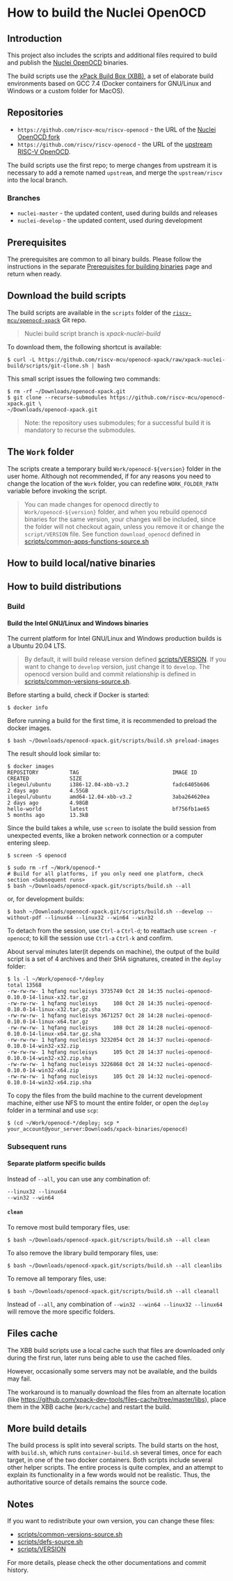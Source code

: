 # How to build the Nuclei OpenOCD

## Introduction

This project also includes the scripts and additional files required to
build and publish the
[Nuclei OpenOCD](https://github.com/riscv-mcu/riscv-openocd) binaries.

The build scripts use the
[xPack Build Box (XBB)](https://github.com/xpack/xpack-build-box),
a set of elaborate build environments based on GCC 7.4 (Docker containers
for GNU/Linux and Windows or a custom folder for MacOS).

## Repositories

- `https://github.com/riscv-mcu/riscv-openocd` - the URL of the
  [Nuclei OpenOCD fork](https://github.com/riscv-mcu/riscv-openocd)
- `https://github.com/riscv/riscv-openocd` - the URL of the
  [upstream RISC-V OpenOCD](https://github.com/riscv/riscv-openocd).

The build scripts use the first repo; to merge
changes from upstream it is necessary to add a remote named
`upstream`, and merge the `upstream/riscv` into the local branch.

### Branches

- `nuclei-master` - the updated content, used during builds and releases
- `nuclei-develop` - the updated content, used during development

## Prerequisites

The prerequisites are common to all binary builds. Please follow the
instructions in the separate
[Prerequisites for building binaries](https://xpack.github.io/xbb/prerequisites/)
page and return when ready.

## Download the build scripts

The build scripts are available in the `scripts` folder of the
[`riscv-mcu/openocd-xpack`](https://github.com/riscv-mcu/openocd-xpack)
Git repo.

> Nuclei build script branch is *xpack-nuclei-build*

To download them, the following shortcut is available:

```console
$ curl -L https://github.com/riscv-mcu/openocd-xpack/raw/xpack-nuclei-build/scripts/git-clone.sh | bash
```

This small script issues the following two commands:

```console
$ rm -rf ~/Downloads/openocd-xpack.git
$ git clone --recurse-submodules https://github.com/riscv-mcu/openocd-xpack.git \
~/Downloads/openocd-xpack.git
```

> Note: the repository uses submodules; for a successful build it is
> mandatory to recurse the submodules.


## The `Work` folder

The scripts create a temporary build `Work/openocd-${version}` folder in
the user home. Although not recommended, if for any reasons you need to
change the location of the `Work` folder,
you can redefine `WORK_FOLDER_PATH` variable before invoking the script.

> You can made changes for openocd directly to `Work/openocd-${version}` folder,
> and when you rebuild openocd binaries for the same version, your changes
> will be included, since the folder will not checkout again, unless you
> remove it or change the `script/VERSION` file.
> See function `download_openocd` defined in [scripts/common-apps-functions-source.sh](scripts/common-apps-functions-source.sh)

## How to build local/native binaries

## How to build distributions

### Build

#### Build the Intel GNU/Linux and Windows binaries

The current platform for Intel GNU/Linux and Windows production builds is a
Ubuntu 20.04 LTS.

> By default, it will build release version defined [scripts/VERSION](scripts/VERSION).
> If you want to change to `develop` version, just change it to `develop`.
> The openocd version build and commit relationship is defined in [scripts/common-versions-source.sh](scripts/common-versions-source.sh).

Before starting a build, check if Docker is started:

```console
$ docker info
```

Before running a build for the first time, it is recommended to preload the
docker images.

```console
$ bash ~/Downloads/openocd-xpack.git/scripts/build.sh preload-images
```

The result should look similar to:

```console
$ docker images
REPOSITORY          TAG                              IMAGE ID            CREATED             SIZE
ilegeul/ubuntu      i386-12.04-xbb-v3.2              fadc6405b606        2 days ago          4.55GB
ilegeul/ubuntu      amd64-12.04-xbb-v3.2             3aba264620ea        2 days ago          4.98GB
hello-world         latest                           bf756fb1ae65        5 months ago        13.3kB
```

Since the build takes a while, use `screen` to isolate the build session
from unexpected events, like a broken
network connection or a computer entering sleep.

```console
$ screen -S openocd

$ sudo rm -rf ~/Work/openocd-*
# Build for all platforms, if you only need one platform, check section <Subsequent runs>
$ bash ~/Downloads/openocd-xpack.git/scripts/build.sh --all
```

or, for development builds:

```console
$ bash ~/Downloads/openocd-xpack.git/scripts/build.sh --develop --without-pdf --linux64 --linux32 --win64 --win32
```

To detach from the session, use `Ctrl-a` `Ctrl-d`; to reattach use
`screen -r openocd`; to kill the session use `Ctrl-a` `Ctrl-k` and confirm.

About serval minutes later(it depends on machine), the output of the build script is a set of 4
archives and their SHA signatures, created in the `deploy` folder:

```console
$ ls -l ~/Work/openocd-*/deploy
total 13568
-rw-rw-rw- 1 hqfang nucleisys 3735749 Oct 28 14:35 nuclei-openocd-0.10.0-14-linux-x32.tar.gz
-rw-rw-rw- 1 hqfang nucleisys     108 Oct 28 14:35 nuclei-openocd-0.10.0-14-linux-x32.tar.gz.sha
-rw-rw-rw- 1 hqfang nucleisys 3671257 Oct 28 14:28 nuclei-openocd-0.10.0-14-linux-x64.tar.gz
-rw-rw-rw- 1 hqfang nucleisys     108 Oct 28 14:28 nuclei-openocd-0.10.0-14-linux-x64.tar.gz.sha
-rw-rw-rw- 1 hqfang nucleisys 3232054 Oct 28 14:37 nuclei-openocd-0.10.0-14-win32-x32.zip
-rw-rw-rw- 1 hqfang nucleisys     105 Oct 28 14:37 nuclei-openocd-0.10.0-14-win32-x32.zip.sha
-rw-rw-rw- 1 hqfang nucleisys 3226868 Oct 28 14:32 nuclei-openocd-0.10.0-14-win32-x64.zip
-rw-rw-rw- 1 hqfang nucleisys     105 Oct 28 14:32 nuclei-openocd-0.10.0-14-win32-x64.zip.sha

```

To copy the files from the build machine to the current development
machine, either use NFS to mount the entire folder, or open the `deploy`
folder in a terminal and use `scp`:

```console
$ (cd ~/Work/openocd-*/deploy; scp * your_account@your_server:Downloads/xpack-binaries/openocd)
```

### Subsequent runs

#### Separate platform specific builds

Instead of `--all`, you can use any combination of:

```
--linux32 --linux64
--win32 --win64 
```

#### `clean`

To remove most build temporary files, use:

```console
$ bash ~/Downloads/openocd-xpack.git/scripts/build.sh --all clean
```

To also remove the library build temporary files, use:

```console
$ bash ~/Downloads/openocd-xpack.git/scripts/build.sh --all cleanlibs
```

To remove all temporary files, use:

```console
$ bash ~/Downloads/openocd-xpack.git/scripts/build.sh --all cleanall
```

Instead of `--all`, any combination of `--win32 --win64 --linux32 --linux64`
will remove the more specific folders.

## Files cache

The XBB build scripts use a local cache such that files are downloaded only
during the first run, later runs being able to use the cached files.

However, occasionally some servers may not be available, and the builds
may fail.

The workaround is to manually download the files from an alternate
location (like
https://github.com/xpack-dev-tools/files-cache/tree/master/libs),
place them in the XBB cache (`Work/cache`) and restart the build.

## More build details

The build process is split into several scripts. The build starts on
the host, with `build.sh`, which runs `container-build.sh` several
times, once for each target, in one of the two docker containers.
Both scripts include several other helper scripts. The entire process
is quite complex, and an attempt to explain its functionality in a few
words would not be realistic. Thus, the authoritative source of details
remains the source code.

## Notes

If you want to redistribute your own version, you can change these files:

* [scripts/common-versions-source.sh](scripts/common-versions-source.sh)
* [scripts/defs-source.sh](scripts/defs-source.sh)
* [scripts/VERSION](scripts/VERSION)

For more details, please check the other documentations and commit history.
